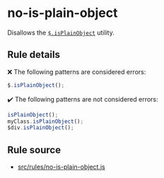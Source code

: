 # no-is-plain-object

Disallows the [`$.isPlainObject`](https://api.jquery.com/jQuery.isPlainObject/) utility.

## Rule details

❌ The following patterns are considered errors:
```js
$.isPlainObject();
```

✔️ The following patterns are not considered errors:
```js
isPlainObject();
myClass.isPlainObject();
$div.isPlainObject();
```

## Rule source

* [src/rules/no-is-plain-object.js](/src/rules/no-is-plain-object.js)
